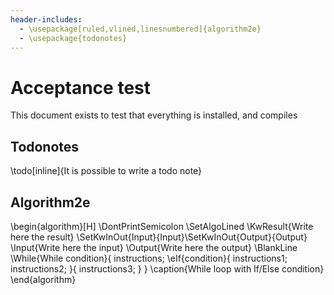 ```yaml
---
header-includes:
  - \usepackage[ruled,vlined,linesnumbered]{algorithm2e}
  - \usepackage{todonotes}
---
```

# Acceptance test
This document exists to test that everything is installed, and compiles


## Todonotes
\todo[inline]{It is possible to write a todo note}

## Algorithm2e
\begin{algorithm}[H]
\DontPrintSemicolon
\SetAlgoLined
\KwResult{Write here the result}
\SetKwInOut{Input}{Input}\SetKwInOut{Output}{Output}
\Input{Write here the input}
\Output{Write here the output}
\BlankLine
\While{While condition}{
    instructions\;
    \eIf{condition}{
        instructions1\;
        instructions2\;
    }{
        instructions3\;
    }
}
\caption{While loop with If/Else condition}
\end{algorithm} 